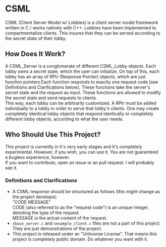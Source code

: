 # CSML

CSML (Client Server Model w/ Lobbies) is a client server model framework written in C / works natively with C++. Lobbies have been implemented to compartmentalize clients. This insures that they can be served according to the secret state of their lobby. 

## How Does It Work?
A CSML_Server is a conglomerate of different CSML_Lobby objects. Each lobby owns a secret state, which the user can initialize. On top of this, each lobby has an array of RPtr (Response Pointer) objects, which are just function pointers.Each function responds to exactly one request code [see Definitions and Clarifications below]. These functions take the server's secret state and the request as input. These functions are allowed to modify the secret state and send requests to clients.  
This way, each lobby can be arbitrarily customized. A RPtr must be added individually to a lobby in order to serve that lobby's clients. One may create completely identical lobby objects that respond identically or completely different lobby objects, according to what the user needs.

## Who Should Use This Project?
This project is currently in it's very early stages and it's completely experimental. However, if you wish, you can use it. You are not guaranteed a bugless experience, however.  
If you want to contribute, open an issue or an pull request. I will probably see it.

### Definitions and Clarifications
- A CSML response should be structured as follows (this might change as the project develops):  
"CODE MESSAGE"  
CODE (also referred to as the "request code") is an unique integer, denoting the type of the request.  
MESSAGE is the actual content of the request.
- `xbase_server.c` and `xexample_client.c` files are not a part of this project. They are just demonstrations of the project.
- This project is released under an "Unlicense License". That means this project is completely public domain. Do whatever you want with it.
